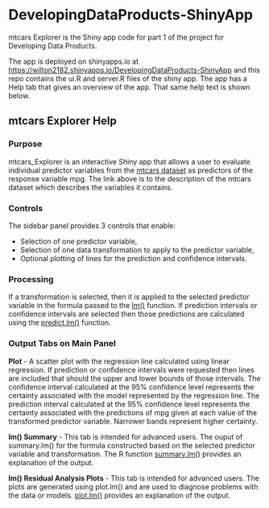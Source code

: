 # DevelopingDataProducts-ShinyApp
mtcars Explorer is the Shiny app code for part 1 of the project for Developing Data Products.

The app is deployed on shinyapps.io at https://wilton2182.shinyapps.io/DevelopingDataProducts-ShinyApp and this repo contains the ui.R and server.R files of the shiny app. The app has a Help tab that gives an overview of the app.  That same help text is shown below.

## mtcars Explorer Help

### Purpose  

mtcars_Explorer is an interactive Shiny app that allows a user to evaluate individual predictor variables from the [mtcars dataset](https://stat.ethz.ch/R-manual/R-devel/library/datasets/html/mtcars.html) as predictors of the response variable mpg. The link above is to the description of the mtcars dataset which describes the variables it contains.  

### Controls  

The sidebar panel provides 3 controls that enable:  

* Selection of one predictor variable,  
* Selection of one data transformation to apply to the predictor variable,  
* Optional plotting of lines for the prediction and confidence intervals.  
 
### Processing  

If a transformation is selected, then it is applied to the selected predictor variable in the formula passed to the [lm()](https://stat.ethz.ch/R-manual/R-patched/library/stats/html/lm.html) function. If prediction intervals or confidence intervals are selected then those predictions are calculated using the [predict.lm()](https://stat.ethz.ch/R-manual/R-patched/library/stats/html/predict.lm.html) function.  

### Output Tabs on Main Panel  

**Plot** - A scatter plot with the regression line calculated using linear regression. If prediction or confidence intervals were requested then lines are included that should the upper and lower bounds of those intervals. The confidence interval calculated at the 95% confidence level represents the certainty associated with the model represented by the regression line. The prediction interval calculated at the 95% confidence level represents the certainty associated with the predictions of mpg given at each value of the transformed predictor variable. Narrower bands represent higher certainty.  

**lm() Summary** - This tab is intended for advanced users. The ouput of summary.lm() for the formula constructed based on the selected predictor variable and transformation. The R function [summary.lm()](https://stat.ethz.ch/R-manual/R-patched/library/stats/html/summary.lm.html) provides an explanation of the output.  

**lm() Residual Analysis Plots** - This tab is intended for advanced users. The plots are generated using plot.lm() and are used to diagnose problems with the data or models. [plot.lm()](https://stat.ethz.ch/R-manual/R-patched/library/stats/html/plot.lm.html) provides an explanation of the output.  

